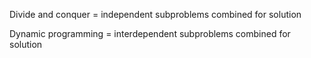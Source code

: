 Divide and conquer = independent subproblems combined for solution

Dynamic programming = interdependent subproblems combined for solution